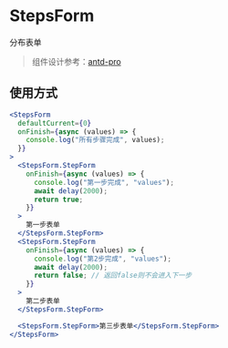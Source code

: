 # StepsForm

分布表单
> 组件设计参考：[antd-pro](https://procomponents.ant.design/components/steps-form)

## 使用方式

```jsx
<StepsForm
  defaultCurrent={0}
  onFinish={async (values) => {
    console.log("所有步骤完成", values);
  }}
>
  <StepsForm.StepForm
    onFinish={async (values) => {
      console.log("第一步完成", "values");
      await delay(2000);
      return true;
    }}
  >
    第一步表单
  </StepsForm.StepForm>
  <StepsForm.StepForm
    onFinish={async (values) => {
      console.log("第2步完成", "values");
      await delay(2000);
      return false; // 返回false则不会进入下一步
    }}
  >
    第二步表单
  </StepsForm.StepForm>

  <StepsForm.StepForm>第三步表单</StepsForm.StepForm>
</StepsForm>
```
